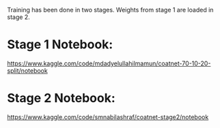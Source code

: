 Training has been done in two stages. Weights from stage 1 are loaded in stage 2.
# Stage 1 Notebook:
https://www.kaggle.com/code/mdadyelullahilmamun/coatnet-70-10-20-split/notebook

# Stage 2 Notebook:
https://www.kaggle.com/code/smnabilashraf/coatnet-stage2/notebook
